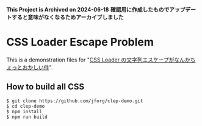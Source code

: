 **This Project is Archived on 2024-06-18**
**確認用に作成したものでアップデートすると意味がなくなるためアーカイブしました**


CSS Loader Escape Problem
=============================

This is a demonstration files for "[CSS Loader の文字列エスケープがなんかちょっとおかしい件][entry]".

[entry]: http://jeffreyfrancesco.org/weblog/2017041401/


How to build all CSS
------------------------------

```shell
$ git clone https://github.com/jforg/clep-demo.git
$ cd clep-demo
$ npm install
$ npm run build
```
